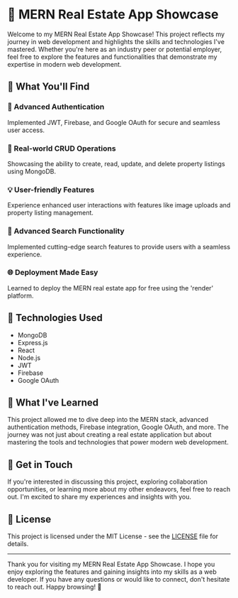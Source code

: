 # 🚀 MERN Real Estate App Showcase

Welcome to my MERN Real Estate App Showcase! This project reflects my journey in web development and highlights the skills and technologies I've mastered. Whether you're here as an industry peer or potential employer, feel free to explore the features and functionalities that demonstrate my expertise in modern web development.

## 📌 What You'll Find

### 🔑 Advanced Authentication
Implemented JWT, Firebase, and Google OAuth for secure and seamless user access.

### 🏡 Real-world CRUD Operations
Showcasing the ability to create, read, update, and delete property listings using MongoDB.

### 💡 User-friendly Features
Experience enhanced user interactions with features like image uploads and property listing management.

### 🚀 Advanced Search Functionality
Implemented cutting-edge search features to provide users with a seamless experience.

### 🌐 Deployment Made Easy
Learned to deploy the MERN real estate app for free using the 'render' platform.

## 🌟 Technologies Used

- MongoDB
- Express.js
- React
- Node.js
- JWT
- Firebase
- Google OAuth

## 🚀 What I've Learned

This project allowed me to dive deep into the MERN stack, advanced authentication methods, Firebase integration, Google OAuth, and more. The journey was not just about creating a real estate application but about mastering the tools and technologies that power modern web development.

## 📝 Get in Touch

If you're interested in discussing this project, exploring collaboration opportunities, or learning more about my other endeavors, feel free to reach out. I'm excited to share my experiences and insights with you.


## 📝 License

This project is licensed under the MIT License - see the [LICENSE](LICENSE) file for details.

---

Thank you for visiting my MERN Real Estate App Showcase. I hope you enjoy exploring the features and gaining insights into my skills as a web developer. If you have any questions or would like to connect, don't hesitate to reach out. Happy browsing! 🌟
